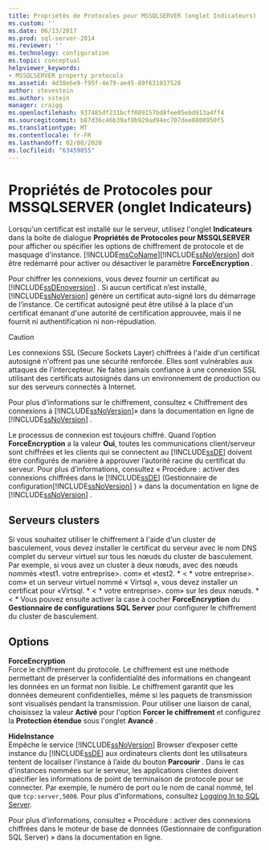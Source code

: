 ```yaml
---
title: Propriétés de Protocoles pour MSSQLSERVER (onglet Indicateurs) | Microsoft Docs
ms.custom: ''
ms.date: 06/13/2017
ms.prod: sql-server-2014
ms.reviewer: ''
ms.technology: configuration
ms.topic: conceptual
helpviewer_keywords:
- MSSQLSERVER property protocols
ms.assetid: 4d38e6e9-f95f-4e79-ae45-89f631037528
author: stevestein
ms.author: sstein
manager: craigg
ms.openlocfilehash: 937485df231bcff089157bd8fee05ebd913a4ff4
ms.sourcegitcommit: b87d36c46b39af8b929ad94ec707dee8800950f5
ms.translationtype: MT
ms.contentlocale: fr-FR
ms.lasthandoff: 02/08/2020
ms.locfileid: "63459855"
---
```

# <a name="protocols-for-mssqlserver-properties-flags-tab"></a>Propriétés de Protocoles pour MSSQLSERVER (onglet Indicateurs)
  Lorsqu'un certificat est installé sur le serveur, utilisez l'onglet **Indicateurs** dans la boîte de dialogue **Propriétés de Protocoles pour MSSQLSERVER** pour afficher ou spécifier les options de chiffrement de protocole et de masquage d'instance. [!INCLUDE[msCoName](../../includes/msconame-md.md)][!INCLUDE[ssNoVersion](../../includes/ssnoversion-md.md)] doit être redémarré pour activer ou désactiver le paramètre **ForceEncryption** .  
  
 Pour chiffrer les connexions, vous devez fournir un certificat au [!INCLUDE[ssDEnoversion](../../includes/ssdenoversion-md.md)] . Si aucun certificat n’est installé, [!INCLUDE[ssNoVersion](../../includes/ssnoversion-md.md)] génère un certificat auto-signé lors du démarrage de l’instance. Ce certificat autosigné peut être utilisé à la place d'un certificat émanant d'une autorité de certification approuvée, mais il ne fournit ni authentification ni non-répudiation.  
  
> [!CAUTION]  
>  Les connexions SSL (Secure Sockets Layer) chiffrées à l'aide d'un certificat autosigné n'offrent pas une sécurité renforcée. Elles sont vulnérables aux attaques de l’intercepteur. Ne faites jamais confiance à une connexion SSL utilisant des certificats autosignés dans un environnement de production ou sur des serveurs connectés à Internet.  
  
 Pour plus d'informations sur le chiffrement, consultez « Chiffrement des connexions à [!INCLUDE[ssNoVersion](../../includes/ssnoversion-md.md)]» dans la documentation en ligne de [!INCLUDE[ssNoVersion](../../includes/ssnoversion-md.md)] .  
  
 Le processus de connexion est toujours chiffré. Quand l’option **ForceEncryption** a la valeur **Oui**, toutes les communications client/serveur sont chiffrées et les clients qui se connectent au [!INCLUDE[ssDE](../../includes/ssde-md.md)] doivent être configurés de manière à approuver l’autorité racine du certificat du serveur. Pour plus d’informations, consultez « Procédure : activer des connexions chiffrées dans le [!INCLUDE[ssDE](../../includes/ssde-md.md)] (Gestionnaire de configuration[!INCLUDE[ssNoVersion](../../includes/ssnoversion-md.md)] ) » dans la documentation en ligne de [!INCLUDE[ssNoVersion](../../includes/ssnoversion-md.md)] .  
  
## <a name="cluster-servers"></a>Serveurs clusters  
 Si vous souhaitez utiliser le chiffrement à l'aide d'un cluster de basculement, vous devez installer le certificat du serveur avec le nom DNS complet du serveur virtuel sur tous les nœuds du cluster de basculement. Par exemple, si vous avez un cluster à deux nœuds, avec des nœuds nommés «test1. votre entreprise>. com» et «test2. * \< * votre entreprise>. com» et un serveur virtuel nommé « Virtsql », vous devez installer un certificat pour «Virtsql. * \< * votre entreprise>. com» sur les deux nœuds. * \< * Vous pouvez ensuite activer la case à cocher **ForceEncryption** du **Gestionnaire de configurations SQL Server** pour configurer le chiffrement du cluster de basculement.  
  
## <a name="options"></a>Options  
 **ForceEncryption**  
 Force le chiffrement du protocole. Le chiffrement est une méthode permettant de préserver la confidentialité des informations en changeant les données en un format non lisible. Le chiffrement garantit que les données demeurent confidentielles, même si les paquets de transmission sont visualisés pendant la transmission. Pour utiliser une liaison de canal, choisissez la valeur **Activé** pour l'option **Forcer le chiffrement** et configurez la **Protection étendue** sous l'onglet **Avancé** .  
  
 **HideInstance**  
 Empêche le service [!INCLUDE[ssNoVersion](../../includes/ssnoversion-md.md)] Browser d’exposer cette instance du [!INCLUDE[ssDE](../../includes/ssde-md.md)] aux ordinateurs clients dont les utilisateurs tentent de localiser l’instance à l’aide du bouton **Parcourir** . Dans le cas d'instances nommées sur le serveur, les applications clientes doivent spécifier les informations de point de terminaison de protocole pour se connecter. Par exemple, le numéro de port ou le nom de canal nommé, tel que `tcp:server,5000`. Pour plus d'informations, consultez [Logging In to SQL Server](../../database-engine/configure-windows/logging-in-to-sql-server.md).  
  
 Pour plus d'informations, consultez « Procédure : activer des connexions chiffrées dans le moteur de base de données (Gestionnaire de configuration SQL Server) » dans la documentation en ligne.  
  
  
